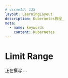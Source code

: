 ```yaml
---
# vssueId: 135
layout: LearningLayout
description: Kubernetes教程_
meta:
  - name: keywords
    content: Kubernetes
---
```


# Limit Range

<AdSenseTitle />


正在撰写 ... 
